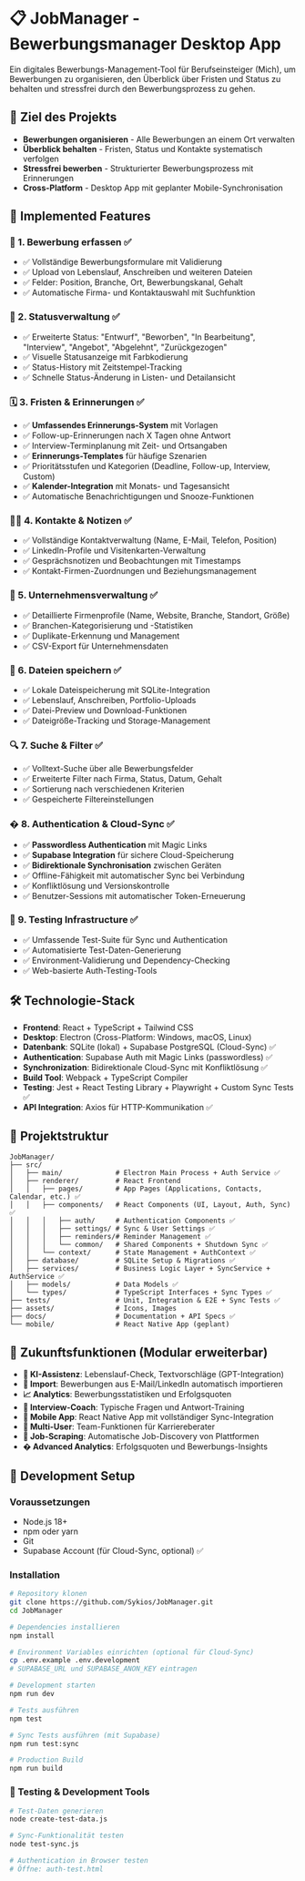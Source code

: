 # 📋 JobManager - Bewerbungsmanager Desktop App

Ein digitales Bewerbungs-Management-Tool für Berufseinsteiger (Mich), um Bewerbungen zu organisieren, den Überblick über Fristen und Status zu behalten und stressfrei durch den Bewerbungsprozess zu gehen.

## 🎯 Ziel des Projekts

- **Bewerbungen organisieren** - Alle Bewerbungen an einem Ort verwalten
- **Überblick behalten** - Fristen, Status und Kontakte systematisch verfolgen  
- **Stressfrei bewerben** - Strukturierter Bewerbungsprozess mit Erinnerungen
- **Cross-Platform** - Desktop App mit geplanter Mobile-Synchronisation

## 🧱 Implemented Features

### 📌 1. Bewerbung erfassen ✅
- ✅ Vollständige Bewerbungsformulare mit Validierung
- ✅ Upload von Lebenslauf, Anschreiben und weiteren Dateien
- ✅ Felder: Position, Branche, Ort, Bewerbungskanal, Gehalt
- ✅ Automatische Firma- und Kontaktauswahl mit Suchfunktion

### 🚦 2. Statusverwaltung ✅
- ✅ Erweiterte Status: "Entwurf", "Beworben", "In Bearbeitung", "Interview", "Angebot", "Abgelehnt", "Zurückgezogen"
- ✅ Visuelle Statusanzeige mit Farbkodierung
- ✅ Status-History mit Zeitstempel-Tracking
- ✅ Schnelle Status-Änderung in Listen- und Detailansicht

### 🗓️ 3. Fristen & Erinnerungen ✅ 
- ✅ **Umfassendes Erinnerungs-System** mit Vorlagen
- ✅ Follow-up-Erinnerungen nach X Tagen ohne Antwort
- ✅ Interview-Terminplanung mit Zeit- und Ortsangaben
- ✅ **Erinnerungs-Templates** für häufige Szenarien
- ✅ Prioritätsstufen und Kategorien (Deadline, Follow-up, Interview, Custom)
- ✅ **Kalender-Integration** mit Monats- und Tagesansicht
- ✅ Automatische Benachrichtigungen und Snooze-Funktionen

### 🧑‍💼 4. Kontakte & Notizen ✅
- ✅ Vollständige Kontaktverwaltung (Name, E-Mail, Telefon, Position)
- ✅ LinkedIn-Profile und Visitenkarten-Verwaltung
- ✅ Gesprächsnotizen und Beobachtungen mit Timestamps
- ✅ Kontakt-Firmen-Zuordnungen und Beziehungsmanagement

### 🏢 5. Unternehmensverwaltung ✅
- ✅ Detaillierte Firmenprofile (Name, Website, Branche, Standort, Größe)
- ✅ Branchen-Kategorisierung und -Statistiken
- ✅ Duplikate-Erkennung und Management
- ✅ CSV-Export für Unternehmensdaten

### 📂 6. Dateien speichern ✅
- ✅ Lokale Dateispeicherung mit SQLite-Integration
- ✅ Lebenslauf, Anschreiben, Portfolio-Uploads
- ✅ Datei-Preview und Download-Funktionen
- ✅ Dateigröße-Tracking und Storage-Management

### 🔍 7. Suche & Filter ✅
- ✅ Volltext-Suche über alle Bewerbungsfelder
- ✅ Erweiterte Filter nach Firma, Status, Datum, Gehalt
- ✅ Sortierung nach verschiedenen Kriterien
- ✅ Gespeicherte Filtereinstellungen

### � 8. Authentication & Cloud-Sync ✅
- ✅ **Passwordless Authentication** mit Magic Links
- ✅ **Supabase Integration** für sichere Cloud-Speicherung
- ✅ **Bidirektionale Synchronisation** zwischen Geräten
- ✅ Offline-Fähigkeit mit automatischer Sync bei Verbindung
- ✅ Konfliktlösung und Versionskontrolle
- ✅ Benutzer-Sessions mit automatischer Token-Erneuerung

### 🧪 9. Testing Infrastructure ✅
- ✅ Umfassende Test-Suite für Sync und Authentication
- ✅ Automatisierte Test-Daten-Generierung
- ✅ Environment-Validierung und Dependency-Checking
- ✅ Web-basierte Auth-Testing-Tools

## 🛠️ Technologie-Stack

- **Frontend**: React + TypeScript + Tailwind CSS
- **Desktop**: Electron (Cross-Platform: Windows, macOS, Linux)
- **Datenbank**: SQLite (lokal) + Supabase PostgreSQL (Cloud-Sync) ✅
- **Authentication**: Supabase Auth mit Magic Links (passwordless) ✅
- **Synchronization**: Bidirektionale Cloud-Sync mit Konfliktlösung ✅
- **Build Tool**: Webpack + TypeScript Compiler
- **Testing**: Jest + React Testing Library + Playwright + Custom Sync Tests ✅
- **API Integration**: Axios für HTTP-Kommunikation ✅

## 📁 Projektstruktur

```
JobManager/
├── src/
│   ├── main/             # Electron Main Process + Auth Service ✅
│   ├── renderer/         # React Frontend
│   │   ├── pages/        # App Pages (Applications, Contacts, Calendar, etc.) ✅
│   │   ├── components/   # React Components (UI, Layout, Auth, Sync) ✅
│   │   │   ├── auth/     # Authentication Components ✅
│   │   │   ├── settings/ # Sync & User Settings ✅ 
│   │   │   ├── reminders/# Reminder Management ✅
│   │   │   └── common/   # Shared Components + Shutdown Sync ✅
│   │   └── context/      # State Management + AuthContext ✅
│   ├── database/         # SQLite Setup & Migrations ✅
│   ├── services/         # Business Logic Layer + SyncService + AuthService ✅
│   ├── models/           # Data Models ✅
│   └── types/            # TypeScript Interfaces + Sync Types ✅
├── tests/                # Unit, Integration & E2E + Sync Tests ✅
├── assets/               # Icons, Images
├── docs/                 # Documentation + API Specs ✅
└── mobile/               # React Native App (geplant)
```

## 🌱 Zukunftsfunktionen (Modular erweiterbar)

- **🧠 KI-Assistenz**: Lebenslauf-Check, Textvorschläge (GPT-Integration)
- **🔄 Import**: Bewerbungen aus E-Mail/LinkedIn automatisch importieren
- **📈 Analytics**: Bewerbungsstatistiken und Erfolgsquoten
- **💬 Interview-Coach**: Typische Fragen und Antwort-Training
- **📱 Mobile App**: React Native App mit vollständiger Sync-Integration
- **👥 Multi-User**: Team-Funktionen für Karriereberater
- **🤖 Job-Scraping**: Automatische Job-Discovery von Plattformen
- **� Advanced Analytics**: Erfolgsquoten und Bewerbungs-Insights

## 🚀 Development Setup

### Voraussetzungen
- Node.js 18+ 
- npm oder yarn
- Git
- Supabase Account (für Cloud-Sync, optional) ✅

### Installation
```bash
# Repository klonen
git clone https://github.com/Sykios/JobManager.git
cd JobManager

# Dependencies installieren  
npm install

# Environment Variables einrichten (optional für Cloud-Sync)
cp .env.example .env.development
# SUPABASE_URL und SUPABASE_ANON_KEY eintragen

# Development starten
npm run dev

# Tests ausführen
npm test

# Sync Tests ausführen (mit Supabase)
npm run test:sync

# Production Build
npm run build
```

### 🧪 Testing & Development Tools
```bash
# Test-Daten generieren
node create-test-data.js

# Sync-Funktionalität testen
node test-sync.js

# Authentication in Browser testen
# Öffne: auth-test.html
```
